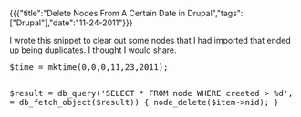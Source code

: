 {{{"title":"Delete Nodes From A Certain Date in Drupal","tags":["Drupal"],"date":"11-24-2011"}}}

<p>I wrote this snippet to clear out some nodes that I had imported that ended up being duplicates.  I thought I would share.</p>
<pre>
$time = mktime(0,0,0,11,23,2011);

$result = db_query('SELECT * FROM node WHERE created > %d', $time);
while ($item = db_fetch_object($result)) {
  node_delete($item->nid);
}
</pre>